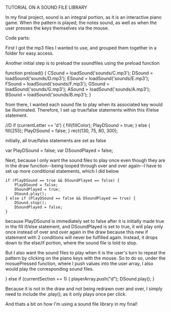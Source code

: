 TUTORIAL ON A SOUND FILE LIBRARY

In my final project, sound is an integral portion, as it is an interactive piano game. When the pattern is played, the notes sound, as well as when the user presses the keys themselves via the mouse.


Code parts: 

First I got the mp3 files I wanted to use, and grouped them together in a folder for easy access.

Another initial step is to preload the soundfiles using the preload function

function preload() {
    CSound = loadSound('sounds/C.mp3');
    DSound = loadSound('sounds/D.mp3');
    ESound = loadSound('sounds/E.mp3');
    FSound = loadSound('sounds/F.mp3');
    GSound = loadSound('sounds/G.mp3');
    ASound = loadSound('sounds/A.mp3');
    BSound = loadSound('sounds/B.mp3');
}

from there, I wanted each sound file to play when its associated key would be illuminated. Therefore, I set up true/false statements within this if/else statement.

//D
    if (currentLetter == 'd') {
        fill(fillColor);
        PlayDSound = true;
    } else {
        fill(255);
        PlayDSound = false;
    }
    rect(130, 75, 80, 300);
    
    
initially, all true/false statements are set as false

var PlayDSound = false;
var DSoundPlayed = false;

Next, because I only want the sound files to play once even though they are in the draw function--being looped through over and over again--I have to set up more conditional statements, which I did below

    if (PlayDSound == true && DSoundPlayed == false) {
        PlayDSound = false;
        DSoundPlayed = true;
        DSound.play();
    } else if (PlayDSound == false && DSoundPlayed == true) {
        DSound.stop();
        DSoundPlayed = false;
    }
    
because PlayDSound is immediately set to false after it is initially made true in the fill if/else statement, and DSoundPlayed is set to true, it will play only once instead of over and over again in the draw because this new if statement with 2 conditions will never be fulfilled again. Instead, it drops down to the else/if portion, where the sound file is told to stop.

But I also want the sound files to play when it is the user's turn to repeat the pattern by clicking on the piano keys with the mouse. So to do so, under the mosuePressed function, where I push values into the user array, I also would play the corresponding sound files.

   } else if (currentSection == 1) {
            playerArray.push("d");
            DSound.play();
        }
        
Because it is not in the draw and not being redrawn over and over, I simply need to include the .play(); as it only plays once per click.

And thats a bit on how I'm using a sound file library in my final!